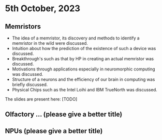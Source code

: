# 5th October, 2023

## Memristors

- The idea of a memristor, its discovery and methods to identify a memristor in
  the wild were discussed.
- Intuition about how the prediction of the existence of such a device was discussed.
- Breakthrough's such as that by HP in creating an actual memristor was discussed.
- Motivations through applications especially in neuromorphic computing was
  discussed.
- Structure of a neurons and the efficiency of our brain in computing was
  briefly discussed.
- Physical Chips such as the Intel Loihi and IBM TrueNorth was discussed.

The slides are present here: [TODO]

## Olfactory ... (please give a better title)

## NPUs (please give a better title)
